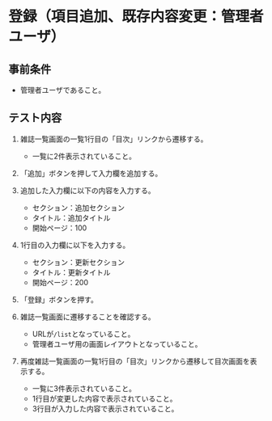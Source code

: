 # 登録（項目追加、既存内容変更：管理者ユーザ）

## 事前条件
- 管理者ユーザであること。

## テスト内容
1. 雑誌一覧画面の一覧1行目の「目次」リンクから遷移する。
    - 一覧に2件表示されていること。

1. 「追加」ボタンを押して入力欄を追加する。

1. 追加した入力欄に以下の内容を入力する。
    - セクション：追加セクション
    - タイトル：追加タイトル
    - 開始ページ：100    

1. 1行目の入力欄に以下を入力する。
    - セクション：更新セクション
    - タイトル：更新タイトル
    - 開始ページ：200

1. 「登録」ボタンを押す。

1. 雑誌一覧画面に遷移することを確認する。
    - URLが`/list`となっていること。
    - 管理者ユーザ用の画面レイアウトとなっていること。

1. 再度雑誌一覧画面の一覧1行目の「目次」リンクから遷移して目次画面を表示する。
    - 一覧に3件表示されていること。
    - 1行目が変更した内容で表示されていること。
    - 3行目が入力した内容で表示されていること。
